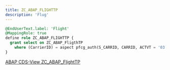 ```yaml
---
title: ZC_ABAP_FLIGHTTP
description: 'Flug'
---
```


```sql
@EndUserText.label: 'Flight'
@MappingRole: true
define role ZC_ABAP_FLIGHTTP {
  grant select on ZC_ABAP_FligthTP
    where (CarrierID) = aspect pfcg_auth(S_CARRID, CARRID, ACTVT = '03');                    
}
```

[ABAP CDS-View ZC_ABAP_FlightTP](../cds-views/zc_abap_flighttp.md)